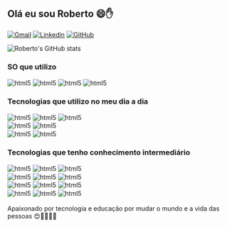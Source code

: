 
## Olá eu sou Roberto 😄✋

[![Gmail](https://img.shields.io/badge/Gmail-D14836?style=for-the-badge&logo=gmail&logoColor=white)](robertoufpa19@gmail.com)
[![Linkedin](https://img.shields.io/badge/LinkedIn-0077B5?style=for-the-badge&logo=linkedin&logoColor=white)](https://www.linkedin.com/in/roberto-oliveira-070ab5231/) 
[![GitHub](https://img.shields.io/badge/GitHub-100000?style=for-the-badge&logo=github&logoColor=white)](https://github.com/robertoufpa19)

![Roberto's GitHub stats](https://github-readme-stats.vercel.app/api?username=robertoufpa19&show_icons=true&theme=cobalt)

### SO que utilizo
<img align="center"  alt="html5" src="https://img.shields.io/badge/Android-3DDC84?style=for-the-badge&logo=android&logoColor=white">
<img align="center"  alt="html5" src="https://img.shields.io/badge/Windows-0078D6?style=for-the-badge&logo=windows&logoColor=white">
<img align="center"  alt="html5" src="https://img.shields.io/badge/Linux-FCC624?style=for-the-badge&logo=linux&logoColor=black">
<img align="center"  alt="html5" src="https://img.shields.io/badge/Ubuntu-E95420?style=for-the-badge&logo=ubuntu&logoColor=white"><br/>

### Tecnologias que utilizo no meu dia a dia
<div style="display: inline_block"> 
<img align="center"  alt="html5" src="https://img.shields.io/badge/Java-ED8B00?style=for-the-badge&logo=openjdk&logoColor=white">
<img align="center"  alt="html5" src="https://img.shields.io/badge/Android_Studio-3DDC84?style=for-the-badge&logo=android-studio&logoColor=white">
<img align="center"  alt="html5" src="https://img.shields.io/badge/GIT-E44C30?style=for-the-badge&logo=git&logoColor=white"><br/>
<img align="center"  alt="html5" src="https://img.shields.io/badge/Microsoft_Office-D83B01?style=for-the-badge&logo=microsoft-office&logoColor=white">
<img align="center"  alt="html5" src="https://img.shields.io/badge/LibreOffice-18A303?style=for-the-badge&logo=LibreOffice&logoColor=white"><br/>
<img align="center"  alt="html5" src="https://img.shields.io/badge/Google_chrome-4285F4?style=for-the-badge&logo=Google-chrome&logoColor=white">
<img align="center"  alt="html5" src="https://img.shields.io/badge/Microsoft_Edge-0078D7?style=for-the-badge&logo=Microsoft-edge&logoColor=white"><br/>

### Tecnologias que tenho conhecimento intermediário
<img align="center"  alt="html5" src="https://img.shields.io/badge/JavaScript-F7DF1E?style=for-the-badge&logo=javascript&logoColor=black">
<img align="center"  alt="html5" src="https://img.shields.io/badge/HTML-239120?style=for-the-badge&logo=html5&logoColor=white">
<img align="center"  alt="html5" src="https://img.shields.io/badge/HTML5-E34F26?style=for-the-badge&logo=html5&logoColor=white"> <br/>
<img align="center"  alt="html5" src="https://img.shields.io/badge/CSS-239120?&style=for-the-badge&logo=css3&logoColor=white"> 
<img align="center"  alt="html5" src="https://img.shields.io/badge/CSS3-1572B6?style=for-the-badge&logo=css3&logoColor=white">
<img align="center"  alt="html5" src="https://img.shields.io/badge/MySQL-005C84?style=for-the-badge&logo=mysql&logoColor=white"> <br/>
<img align="center"  alt="html5" src="https://img.shields.io/badge/MariaDB-003545?style=for-the-badge&logo=mariadb&logoColor=white">
<img align="center"  alt="html5" src="https://img.shields.io/badge/Visual_Studio-5C2D91?style=for-the-badge&logo=visual%20studio&logoColor=white">
<img align="center"  alt="html5" src="https://img.shields.io/badge/Node.js-43853D?style=for-the-badge&logo=node.js&logoColor=white"><br/>
<img align="center"  alt="html5" src="https://img.shields.io/badge/C-00599C?style=for-the-badge&logo=c&logoColor=white">
<img align="center"  alt="html5" src="https://img.shields.io/badge/PHP-777BB4?style=for-the-badge&logo=php&logoColor=white">
<img align="center"  alt="html5" src="https://img.shields.io/badge/Google_Cloud-4285F4?style=for-the-badge&logo=google-cloud&logoColor=white"><br/>

</div>
<br/>
Apaixonado por tecnologia e educação por mudar o mundo e a vida das pessoas 😍👨‍🎓👨‍💻
